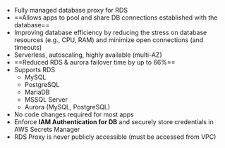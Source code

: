 - Fully managed database proxy for RDS
- ==Allows apps to pool and share DB connections established with the database==
- Improving database efficiency by reducing the stress on database resources (e.g., CPU, RAM) and minimize open connections (and timeouts)
- Serverless, autoscaling, highly available (multi-AZ)
- ==Reduced RDS & aurora failover time by up to 66%==
- Supports RDS
	- MySQL
	- PostgreSQL
	- MariaDB
	- MSSQL Server
	- Aurora (MySQL, PostgreSQL)
- No code changes required for most apps
- Enforce **IAM Authentication for DB** and securely store credentials in AWS Secrets Manager
- RDS Proxy is never publicly accessible (must be accessed from VPC)